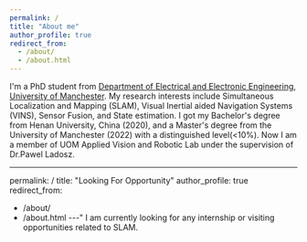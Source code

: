 ```yaml
---
permalink: /
title: "About me"
author_profile: true
redirect_from: 
  - /about/
  - /about.html
---
```

I'm a PhD student from [Department of Electrical and Electronic Engineering](https://www.eee.manchester.ac.uk/), [University of Manchester](https://www.manchester.ac.uk/). My research interests include Simultaneous Localization and Mapping (SLAM), Visual Inertial aided Navigation Systems (VINS), Sensor Fusion, and State estimation. I got my Bachelor's degree from Henan University, China (2020), and a Master's degree from the University of Manchester (2022) with a distinguished level(<10%). Now I am a member of UOM Applied Vision and Robotic Lab under the supervision of Dr.Pawel Ladosz.

---
permalink: /
title: "Looking For Opportunity"
author_profile: true
redirect_from: 
  - /about/
  - /about.html
---"
I am currently looking for any internship or visiting opportunities related to SLAM.
